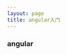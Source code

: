 ```yaml
---
layout: page
title: angular入门
---
```

<!--
@Author: callback
@Date:   2016-09-26T18:11:38+08:00
@Email:  heuuLZP@gmail.com
@Last modified by:   callback
@Last modified time: 2016-09-26T18:12:30+08:00
-->
### angular
